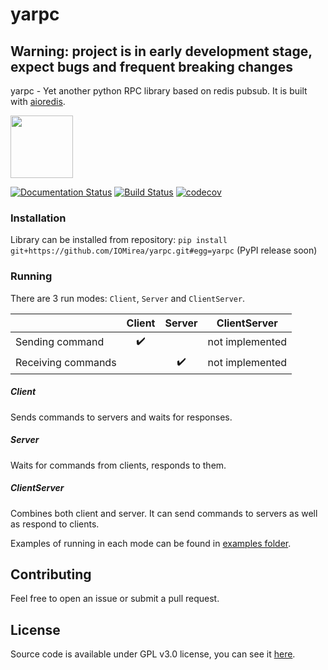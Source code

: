 # yarpc

## Warning: project is in early development stage, expect bugs and frequent breaking changes

yarpc - Yet another python RPC library based on redis pubsub. It is built with [aioredis](https://github.com/aio-libs/aioredis).

<img src="https://raw.githubusercontent.com/IOMirea/yarpc/master/docs/logo.png" height="100">

[![Documentation Status](https://readthedocs.org/projects/yarpc/badge/?version=latest)](https://yarpc.readthedocs.io/en/latest/?badge=latest)
[![Build Status](https://travis-ci.org/IOMirea/yarpc.svg?branch=master)](https://travis-ci.org/IOMirea/yarpc)
[![codecov](https://codecov.io/gh/IOMirea/yarpc/branch/master/graph/badge.svg)](https://codecov.io/gh/IOMirea/yarpc)

### Installation
Library can be installed from repository: `pip install git+https://github.com/IOMirea/yarpc.git#egg=yarpc` (PyPI release soon)

### Running
There are 3 run modes: `Client`, `Server` and `ClientServer`.

|                    | Client | Server |  ClientServer   |
| :----------------- | :----: | :----: | :-------------: |
| Sending command    |    ✔️   |        | not implemented |
| Receiving commands |        |    ✔️   | not implemented |

##### Client
Sends commands to servers and waits for responses.

##### Server
Waits for commands from clients, responds to them.

##### ClientServer
Combines both client and server. It can send commands to servers as well as respond to clients.

Examples of running in each mode can be found in [examples folder](https://github.com/IOMirea/yarpc/blob/master/examples).

## Contributing
Feel free to open an issue or submit a pull request.  

## License
Source code is available under GPL v3.0 license, you can see it [here](https://github.com/IOMirea/yarpc/blob/master/LICENSE).
